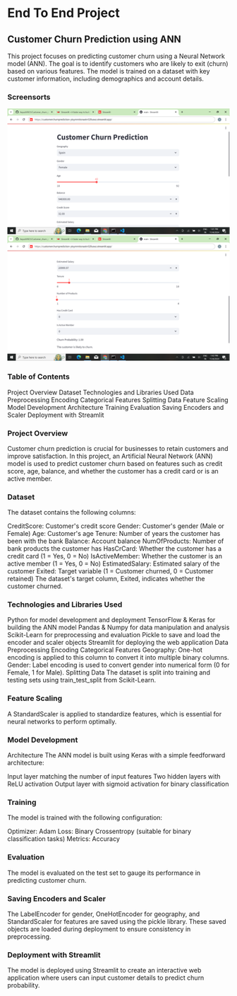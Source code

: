 # End To End Project
## Customer Churn Prediction using ANN
This project focuses on predicting customer churn using a Neural Network model (ANN). The goal is to identify customers who are likely to exit (churn) based on various features. The model is trained on a dataset with key customer information, including demographics and account details.

### Screensorts
![alt text](<Screenshot (64).png>)
![alt text](<Screenshot (65).png>) 

### Table of Contents
Project Overview
Dataset
Technologies and Libraries Used
Data Preprocessing
Encoding Categorical Features
Splitting Data
Feature Scaling
Model Development
Architecture
Training
Evaluation
Saving Encoders and Scaler
Deployment with Streamlit

### Project Overview
Customer churn prediction is crucial for businesses to retain customers and improve satisfaction. In this project, an Artificial Neural Network (ANN) model is used to predict customer churn based on features such as credit score, age, balance, and whether the customer has a credit card or is an active member.

### Dataset
The dataset contains the following columns:

CreditScore: Customer's credit score
Gender: Customer's gender (Male or Female)
Age: Customer's age
Tenure: Number of years the customer has been with the bank
Balance: Account balance
NumOfProducts: Number of bank products the customer has
HasCrCard: Whether the customer has a credit card (1 = Yes, 0 = No)
IsActiveMember: Whether the customer is an active member (1 = Yes, 0 = No)
EstimatedSalary: Estimated salary of the customer
Exited: Target variable (1 = Customer churned, 0 = Customer retained)
The dataset's target column, Exited, indicates whether the customer churned.

### Technologies and Libraries Used
Python for model development and deployment
TensorFlow & Keras for building the ANN model
Pandas & Numpy for data manipulation and analysis
Scikit-Learn for preprocessing and evaluation
Pickle to save and load the encoder and scaler objects
Streamlit for deploying the web application
Data Preprocessing
Encoding Categorical Features
Geography: One-hot encoding is applied to this column to convert it into multiple binary columns.
Gender: Label encoding is used to convert gender into numerical form (0 for Female, 1 for Male).
Splitting Data
The dataset is split into training and testing sets using train_test_split from Scikit-Learn.

### Feature Scaling
A StandardScaler is applied to standardize features, which is essential for neural networks to perform optimally.

### Model Development
Architecture
The ANN model is built using Keras with a simple feedforward architecture:

Input layer matching the number of input features
Two hidden layers with ReLU activation
Output layer with sigmoid activation for binary classification

### Training
The model is trained with the following configuration:

Optimizer: Adam
Loss: Binary Crossentropy (suitable for binary classification tasks)
Metrics: Accuracy

### Evaluation
The model is evaluated on the test set to gauge its performance in predicting customer churn.

### Saving Encoders and Scaler
The LabelEncoder for gender, OneHotEncoder for geography, and StandardScaler for features are saved using the pickle library.
These saved objects are loaded during deployment to ensure consistency in preprocessing.

### Deployment with Streamlit
The model is deployed using Streamlit to create an interactive web application where users can input customer details to predict churn probability.
